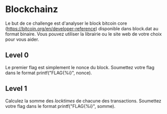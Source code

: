 # Blockchainz
Le but de ce challenge est d'analyser le block bitcoin core (https://bitcoin.org/en/developer-reference) disponible dans block.dat au format binaire. Vous pouvez utiliser la librairie ou le site web de votre choix pour vous aider.

## Level 0
Le premier flag est simplement le nonce du block. Soumettez votre flag dans le format printf("FLAG{%i}", nonce).

## Level 1
Calculez la somme des *locktimes* de chacune des transactions. Soumettez votre flag dans le format printf("FLAG{%i}", somme).
